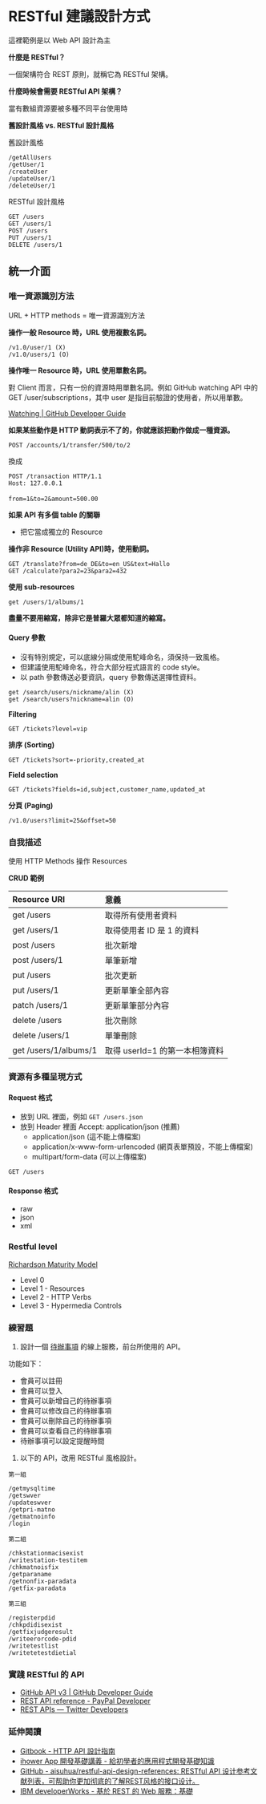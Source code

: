 # RESTful 建議設計方式

這裡範例是以 Web API 設計為主

<!-- HTTP Request 由「HTTP Method 動詞 + URL 名詞 + Content Types 格式」所組成 -->

**什麼是 RESTful？**

一個架構符合 REST 原則，就稱它為 RESTful 架構。

**什麼時候會需要 RESTful API 架構？**

當有數組資源要被多種不同平台使用時

**舊設計風格 vs. RESTful 設計風格**

舊設計風格

```
/getAllUsers
/getUser/1
/createUser
/updateUser/1
/deleteUser/1
```

RESTful 設計風格

```
GET /users
GET /users/1
POST /users
PUT /users/1
DELETE /users/1
```

## 統一介面

### 唯一資源識別方法

URL + HTTP methods = 唯一資源識別方法

**操作一般 Resource 時，URL 使用複數名詞。**

```
/v1.0/user/1 (X)
/v1.0/users/1 (O)
```

**操作唯一 Resource 時，URL 使用單數名詞。**

對 Client 而言，只有一份的資源時用單數名詞。例如 GitHub watching API 中的 GET /user/subscriptions，其中 user 是指目前驗證的使用者，所以用單數。

[Watching | GitHub Developer Guide](https://developer.github.com/v3/activity/watching/#list-repositories-being-watched)

**如果某些動作是 HTTP 動詞表示不了的，你就應該把動作做成一種資源。**

<!--
動名詞(Gerunds)也算是名詞的一種, ex: /MoneyTransfers
(POST) Create a “MoneyTransfers” object, 內容是把錢從 A 轉到 B
 -->

```
POST /accounts/1/transfer/500/to/2
```

換成

```
POST /transaction HTTP/1.1
Host: 127.0.0.1
　　
from=1&to=2&amount=500.00
```

**如果 API 有多個 table 的關聯**

* 把它當成獨立的 Resource

**操作非 Resource (Utility API)時，使用動詞。**

```
GET /translate?from=de_DE&to=en_US&text=Hallo
GET /calculate?para2=23&para2=432
```

**使用 sub-resources**

```
get /users/1/albums/1
```

**盡量不要用縮寫，除非它是普羅大眾都知道的縮寫。**


#### Query 參數

* 沒有特別規定，可以底線分隔或使用駝峰命名，須保持一致風格。
* 但建議使用駝峰命名，符合大部分程式語言的 code style。
* 以 path 參數傳送必要資訊，query 參數傳送選擇性資料。

```
get /search/users/nickname/alin (X)
get /search/users?nickname=alin (O)
```

**Filtering**

```
GET /tickets?level=vip
```

**排序 (Sorting)**

```
GET /tickets?sort=-priority,created_at
```

**Field selection**

```
GET /tickets?fields=id,subject,customer_name,updated_at
```

**分頁 (Paging)**

```
/v1.0/users?limit=25&offset=50
```

### 自我描述

使用 HTTP Methods 操作 Resources

**CRUD 範例**

| Resource URI         | 意義                        |
| :------------------- | :-------------------------- |
| get  /users          | 取得所有使用者資料             |
| get  /users/1        | 取得使用者 ID 是 1 的資料      |
| post /users          | 批次新增                     |
| post /users/1        | 單筆新增                     |
| put  /users          | 批次更新                     |
| put  /users/1        | 更新單筆全部內容               |
| patch  /users/1      | 更新單筆部分內容               |
| delete /users        | 批次刪除                     |
| delete /users/1      | 單筆刪除                     |
| get /users/1/albums/1| 取得 userId=1 的第一本相簿資料 |

### 資源有多種呈現方式

#### Request 格式

* 放到 URL 裡面，例如 `GET /users.json`
* 放到 Header 裡面 Accept: application/json (推薦)
  * application/json (這不能上傳檔案)
  * application/x-www-form-urlencoded (網頁表單預設，不能上傳檔案)
  * multipart/form-data (可以上傳檔案)

```
GET /users
```

#### Response 格式

* raw
* json
* xml

<!-- 優先選擇 JSON 格式，特別是會用到 javascript 來處理 response 時，因為 JSON 本就是 javascirpt 的預設處理格式。 -->

### Restful level

[Richardson Maturity Model](https://martinfowler.com/articles/richardsonMaturityModel.html)

* Level 0
* Level 1 - Resources
* Level 2 - HTTP Verbs
* Level 3 - Hypermedia Controls

### 練習題

1. 設計一個 [待辦事項](http://gcloud-todos.appspot.com/examples/angularjs/#/) 的線上服務，前台所使用的 API。

功能如下：

* 會員可以註冊
* 會員可以登入
* 會員可以新增自己的待辦事項
* 會員可以修改自己的待辦事項
* 會員可以刪除自己的待辦事項
* 會員可以查看自己的待辦事項
* 待辦事項可以設定提醒時間

<!--
```
post /register?account=&password=
patch /login?account=&password=
patch /users/1?nickname=...
post /users/1/todos
patch /users/1/todos/1
delete /users/1/todos/1
get /users/1/todos
```
-->

1. 以下的 API，改用 RESTful 風格設計。

```
第一組

/getmysqltime
/getswver
/updateswver
/getpri-matno
/getmatnoinfo
/login

第二組

/chkstationmacisexist
/writestation-testitem
/chkmatnoisfix
/getparaname
/getnonfix-paradata
/getfix-paradata

第三組

/registerpdid
/chkpdidisexist
/getfixjudgeresult
/writeerorcode-pdid
/writetestlist
/writetetestdietial
```

<!--
/getmysqltime -> get /times?mysql=
/getswver -> get /swVersion
/updateswver -> patch /swVersion
/getpri-matno -> get /partNumber?filter=
/getmatnoinfo -> get /partNumber/123456/info
/login -> post /login or patch /login
/chkstationmacisexist -> get /stationMac/1/check
/writestation-testitem -> post /stationMac/1?type=test
/chkmatnoisfix -> get /partNumber/123456/check?fixture=true
/getparaname -> get /parameters?fixture=true
/getnonfix-paradata -> get /parameters?fixture=false
/getfix-paradata -> get /parameters?fixture=true
/registerpdid -> post /products/register
/chkpdidisexist -> get /products/123456/check
/getfixjudgeresult -> get /fixtures/123456/judgeResults
/writeerorcode-pdid -> post /products/123456/errors
/writetestlist -> post /stations/123456/results?type=test
/writetetestdietial -> post /stations/results
 -->


### 實踐 RESTful 的 API

* [GitHub API v3 | GitHub Developer Guide](https://developer.github.com/v3/)
* [REST API reference - PayPal Developer](https://developer.paypal.com/docs/api/)
* [REST APIs — Twitter Developers](https://dev.twitter.com/rest/public)

### 延伸閱讀

* [Gitbook - HTTP API 設計指南](https://kcyeu.gitbooks.io/http-api-design-guide-tc/content/)
* [ihower App 開發基礎講義 - 給初學者的應用程式開發基礎知識](https://ihower.tw/cs/web-apis.html)
* [GitHub - aisuhua/restful-api-design-references: RESTful API 设计参考文献列表，可帮助你更加彻底的了解REST风格的接口设计。](https://github.com/aisuhua/restful-api-design-references)
* [IBM developerWorks - 基於 REST 的 Web 服務：基礎](http://www.ibm.com/developerworks/cn/webservices/ws-restful/)


<!-- ### Best Practices

* [mwaysolutions - 10 Best Practices for Better RESTful API](http://blog.mwaysolutions.com/2014/06/05/10-best-practices-for-better-restful-api/)
https://blog.philipphauer.de/restful-api-design-best-practices/ -->
